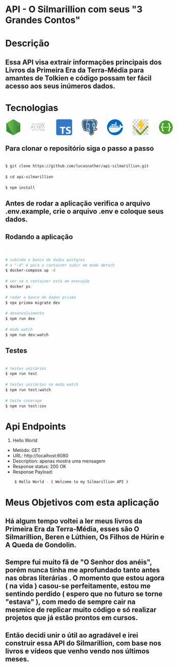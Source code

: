 # API - O Silmarillion com seus "3 Grandes Contos"

# Descrição

## Essa API visa extrair informações principais dos Livros da Primeira Era da Terra-Média para amantes de Tolkien e código possam ter fácil acesso aos seus inúmeros dados.

# Tecnologias 

<div style="display: flex; gap: 30px;">
    <img alt="NodeJs" src="./assets/node-js.png" style="width:50px;">
    <img alt="Express" src="./assets/express.png" style="width:50px;">
    <img alt="Typescript" src="./assets/typescript.png" style="width:50px;">
    <img alt="Postgresql" src="./assets/postgre.png" style="width:50px;">
    <img alt="Docker" src="./assets/docker.png" style="width:50px;">
    <img alt="Vitest" src="./assets/vitest.png" style="width:50px;">
    <img alt="Swagger" src="./assets/swagger.svg" style="width:50px;">
</div>

## Para clonar o repositório siga o passo a passo


```bash

$ git clone https://github.com/lucasnather/api-silmarillion.git

$ cd api-silmarillion

$ npm install

```

## Antes de rodar a aplicação verifica o arquivo .env.example, crie o arquivo .env e coloque seus dados.

## Rodando a aplicação

```bash


# subindo o banco de dados postgres
# o "-d" é para o container subir em modo detach
$ docker-compose up -d

# ver se o container está em execução
$ docker ps

# rodar o banco de dados prisma
$ npx prisma migrate dev

# desenvolvimento
$ npm run dev

# modo watch
$ npm run dev:watch

```

## Testes

```bash

# testes unitários
$ npm run test

# testes unitários no modo watch
$ npm run test:watch

# teste coverage
$ npm run test:cov

```

# Api Endpoints

1. Hello World

<ul>
    <li>Metódo: GET</li>
    <li>URL: http://localhost:8080</li>
    <li>Description: apenas mostra uma mensagem </li>
    <li>Response status: 200 OK</li>
    <li>Response Payload: </li>
</ul>

```bash
    $ Hello World - ( Welcome to my Silmarillion API )
```


# Meus Objetivos com esta aplicação

## Há algum tempo voltei a ler meus livros da Primeira Era da Terra-Média, esses são O Silmarillion, Beren e Lúthien, Os Filhos de Húrin e A Queda de Gondolin.

## Sempre fui muito fã de "O Senhor dos anéis", porém nunca tinha me aprofundado tanto antes nas obras literárias . O momento que estou agora ( na vida ) casou-se perfeitamente, estou me sentindo perdido ( espero que no futuro se torne "estava" ), com medo de sempre cair na mesmice de replicar muito código e só realizar projetos que já estão prontos em cursos.

## Então decidi unir o útil ao agradável e irei construir essa API do Silmarillion, com base nos livros e vídeos que venho vendo nos últimos meses.